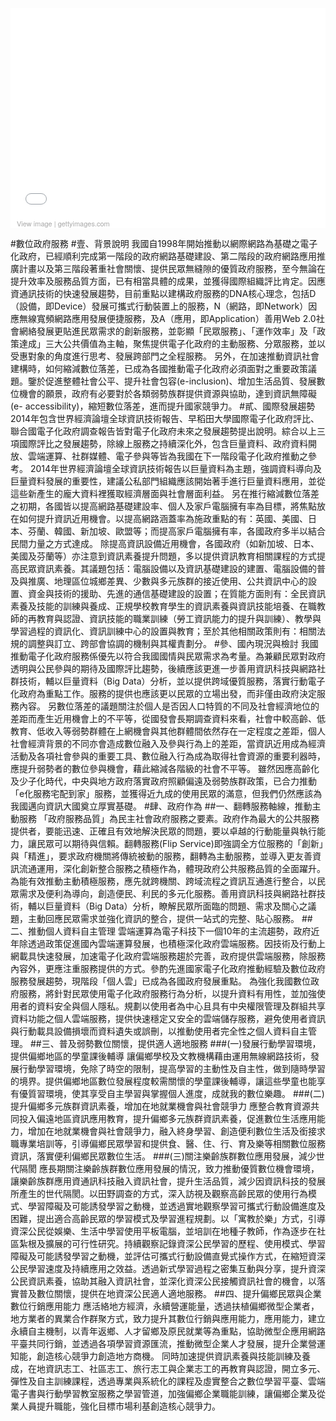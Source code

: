 <div class="getty embed image" style="background-color:#fff;display:inline-block;font-family:'Helvetica Neue',Arial,sans-serif;color:#a7a7a7;font-size:11px;width:100%;max-width:507px;"><div style="overflow:hidden;position:relative;height:0;padding:66.666667% 0 0 0;width:100%;"><iframe src="//embed.gettyimages.com/embed/151864519?et=Kb9cpmE-TQZGANj8D4c5tg&sig=vwtugW9T6x1kgTkb2t40qtVW70aX5KSD9GEoUOK1L6U=" width="507" height="338" scrolling="no" frameborder="0" style="display:inline-block;position:absolute;top:0;left:0;width:100%;height:100%;"></iframe></div><p style="margin:0;"></p><div style="padding:0;margin:0 0 0 10px;text-align:left;"><a href="http://www.gettyimages.com/detail/151864519" target="_blank" style="color:#a7a7a7;text-decoration:none;font-weight:normal !important;border:none;display:inline-block;">View image</a> | <a href="http://www.gettyimages.com" target="_blank" style="color:#a7a7a7;text-decoration:none;font-weight:normal !important;border:none;display:inline-block;">gettyimages.com</a></div></div>

#數位政府服務
#壹、背景說明
我國自1998年開始推動以網際網路為基礎之電子化政府，已經順利完成第一階段的政府網路基礎建設、第二階段的政府網路應用推廣計畫以及第三階段著重社會關懷、提供民眾無縫隙的優質政府服務，至今無論在提升效率及服務品質方面，已有相當具體的成果，並獲得國際組織評比肯定。因應資通訊技術的快速發展趨勢，目前重點以建構政府服務的DNA核心理念，包括D（設備，即Device）發展可攜式行動裝置上的服務，N（網路，即Network）因應無線寬頻網路應用發展便捷服務，及A（應用，即Application）善用Web 2.0社會網絡發展更貼進民眾需求的創新服務，並彰顯「民眾服務」、「運作效率」及「政策達成」三大公共價值為主軸，聚焦提供電子化政府的主動服務、分眾服務，並以受惠對象的角度進行思考、發展跨部門之全程服務。
另外，在加速推動資訊社會建構時，如何縮減數位落差，已成為各國推動電子化政府必須面對之重要政策議題。鑒於促進整體社會公平、提升社會包容(e-inclusion)、增加生活品質、發展數位機會的願景，政府有必要對於各類弱勢族群提供資源與協助，達到資訊無障礙(e- accessibility)，縮短數位落差，進而提升國家競爭力。
#貳、國際發展趨勢
2014年包含世界經濟論壇全球資訊技術報告、早稻田大學國際電子化政府評比、聯合國電子化政府調查報告皆對電子化政府未來之發展趨勢提出說明。綜合以上三項國際評比之發展趨勢，除線上服務之持續深化外，包含巨量資料、政府資料開放、雲端運算、社群媒體、電子參與等皆為我國在下一階段電子化政府推動之參考。
2014年世界經濟論壇全球資訊技術報告以巨量資料為主題，強調資料導向及巨量資料發展的重要性，建議公私部門組織應該開始著手進行巨量資料應用，並從這些新產生的龐大資料裡獲取經濟層面與社會層面利益。
另在推行縮減數位落差之初期，各國皆以提高網路基礎建設率、個人及家戶電腦擁有率為目標，將焦點放在如何提升資訊近用機會。以提高網路涵蓋率為施政重點的有：英國、美國、日本、芬蘭、韓國、新加坡、歐盟等；而提高家戶電腦擁有率，各國政府多半以結合民間力量之方式達成。
除提高資訊設備近用機會，各國政府（如新加坡、日本、美國及芬蘭等）亦注意到資訊素養提升問題，多以提供資訊教育相關課程的方式提高民眾資訊素養。其議題包括：電腦設備以及資訊基礎建設的建置、電腦設備的普及與推廣、地理區位城鄉差異、少數與多元族群的接近使用、公共資訊中心的設置、資金與技術的援助、先進的通信基礎建設的設置；在質能方面則有：全民資訊素養及技能的訓練與養成、正規學校教育學生的資訊素養與資訊技能培養、在職教師的再教育與認證、資訊技能的職業訓練（勞工資訊能力的提升與訓練）、教學與學習過程的資訊化、資訊訓練中心的設置與教育；至於其他相關政策則有：相關法規的調整與訂立、跨部會協調的機制與其權責劃分。
#參、國內現況與檢討
我國推動電子化政府服務係優先以符合我國國情與民眾需求為考量。為兼顧民眾對政府透明與公民參與的期待及國際評比趨勢，後續應該更進一步善用資訊科技與網路社群技術，輔以巨量資料（Big Data）分析，並以提供跨域優質服務，落實行動電子化政府為重點工作。服務的提供也應該更以民眾的立場出發，而非僅由政府決定服務內容。
另數位落差的議題關注於個人是否因人口特質的不同及社會經濟地位的差距而產生近用機會上的不平等，從國發會長期調查資料來看，社會中較高齡、低教育、低收入等弱勢群體在上網機會與其他群體間依然存在一定程度之差距，個人社會經濟背景的不同亦會造成數位融入及參與行為上的差距，當資訊近用成為經濟活動及各項社會參與的重要工具、數位融入行為成為取得社會資源的重要利器時，應提升弱勢者的數位參與機會，藉此縮減各階級的社會不平等。
雖然因應高齡化及少子化時代，中央與地方政府落實政府照顧偏遠及弱勢族群政策，已合力推動「e化服務宅配到家」服務，並獲得近九成的使用民眾的滿意，但我們仍然應該為我國邁向資訊大國奠立厚實基礎。
#肆、政府作為
##一、翻轉服務軸線，推動主動服務
「政府服務品質」為民主社會政府服務之要素。政府作為最大的公共服務提供者，要能迅速、正確且有效地解決民眾的問題，要以卓越的行動能量與執行能力，讓民眾可以期待與信賴。翻轉服務(Flip Service)即強調全方位服務的「創新」與「精進」，要求政府機關將傳統被動的服務，翻轉為主動服務，並導入更友善資訊流通運用，深化創新整合服務之積極作為，體現政府公共服務品質的全面躍升。
為能有效推動主動積極服務，應先就跨機關、跨域流程之資訊互通進行整合，以民眾需求及便利為導向，創造便民、利民的多元化服務。善用資訊科技與網路社群技術，輔以巨量資料（Big Data）分析，瞭解民眾所面臨的問題、需求及關心之議題，主動回應民眾需求並強化資訊的整合，提供一站式的完整、貼心服務。
##二、推動個人資料自主管理
雲端運算為電子科技下一個10年的主流趨勢，政府近年除透過政策促進國內雲端運算發展，也積極深化政府雲端服務。因技術及行動上網載具快速發展，加速電子化政府雲端服務趨於完善，政府提供雲端服務，除服務內容外，更應注重服務提供的方式。參酌先進國家電子化政府推動經驗及數位政府服務發展趨勢，現階段「個人雲」已成為各國政府發展重點。
為強化我國數位政府服務，將針對民眾使用電子化政府服務行為分析，以提升資料有用性，並加強使用者的資料安全與個人隱私。規劃以使用者為中心且具有中央權限管理及群組共享資料功能之個人雲端服務，提供快速穩定又安全的雲端儲存服務，避免使用者資訊與行動載具設備損壞而資料遺失或誤刪，以推動使用者完全性之個人資料自主管理。
##三、普及弱勢數位關懷，提供適人適地服務
###(一)發展行動學習環境，提供偏鄉地區的學童課後輔導
讓偏鄉學校及文教機構藉由運用無線網路技術，發展行動學習環境，免除了時空的限制，提高學習的主動性及自主性，做到隨時學習的境界。提供偏鄉地區數位發展程度較需關懷的學童課後輔導，讓這些學童也能享有優質習環境，使其享受自主學習與掌握個人進度，成就我的數位樂趣。
###(二)提升偏鄉多元族群資訊素養，增加在地就業機會與社會競爭力
應整合教育資源共同投入偏遠地區資訊應用教育，提升偏鄉多元族群資訊素養，促進數位生活應用能力，增加在地就業機會與社會競爭力，融入終身學習、創造便利數位生活及銜接求職專業培訓等，引導偏鄉民眾學習和提供食、醫、住、行、育及樂等相關數位服務資訊，落實便利偏鄉民眾數位生活。
###(三)關注樂齡族群數位應用發展，減少世代隔閡
應長期關注樂齡族群數位應用發展的情況，致力推動優質數位機會環境，讓樂齡族群應用資通訊科技融入資訊社會，提升生活品質，減少因資訊科技的發展所產生的世代隔閡。以田野調查的方式，深入訪視及觀察高齡民眾的使用行為模式、學習障礙及可能誘發學習之動機，並透過實地觀察學習可攜式行動設備進度及困難，提出適合高齡民眾的學習模式及學習進程規劃。以「寓教於樂」方式，引導資深公民從娛樂、生活中學習使用平板電腦，並培訓在地種子教師，作為逐步在社區紮根及擴展的可行性研究。持續觀察記錄資深公民學習的歷程、使用模式、學習障礙及可能誘發學習之動機，並評估可攜式行動設備直覺式操作方式，在縮短資深公民學習速度及持續應用之效益。透過新式學習過程之密集互動與分享，提升資深公民資訊素養，協助其融入資訊社會，並深化資深公民接觸資訊社會的機會，以落實普及數位關懷，提供在地資深公民適人適地服務。
##四、提升偏鄉民眾與企業數位行銷應用能力
應活絡地方經濟，永續營運能量，透過扶植偏鄉微型企業者，地方業者的異業合作群聚方式，致力提升其數位行銷與應用能力，應用能力，建立永續自主機制，以青年返鄉、人才留鄉及原民就業等為重點，協助微型企應用網路平臺共同行銷，並透過各項學習資源匯流，推動微型企業人才發展，提升企業營運知能，創造核心競爭力創造地方商機。
同時加速提供資訊素養與技能訓練及養成，在地資訊志工、社區志工、旅行志工與企業志工的再教育與認證，開立多元、彈性及自主訓練課程，透過專業與系統化的課程及虛實整合之數位學習平臺、雲端電子書與行動學習教室服務之學習管道，加強偏鄉企業職能訓練，讓偏鄉企業及從業人員提升職能，強化目標市場利基創造核心競爭力。